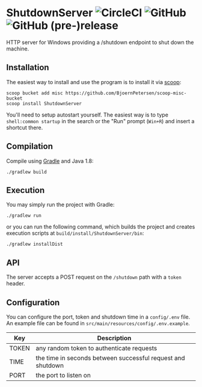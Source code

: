 # ShutdownServer ![CircleCI](https://img.shields.io/circleci/project/github/BjoernPetersen/ShutdownServer.svg) ![GitHub](https://img.shields.io/github/license/BjoernPetersen/ShutdownServer.svg) ![GitHub (pre-)release](https://img.shields.io/github/release/BjoernPetersen/ShutdownServer/all.svg)

HTTP server for Windows providing a /shutdown endpoint to shut down the machine.

## Installation
The easiest way to install and use the program is to install it via [scoop](https://scoop.sh/):
```
scoop bucket add misc https://github.com/BjoernPetersen/scoop-misc-bucket
scoop install ShutdownServer
```

You'll need to setup autostart yourself. The easiest way is to type `shell:common startup`
in the search or the "Run" prompt (`Win+R`) and insert a shortcut there.

## Compilation
Compile using [Gradle](https://gradle.org/) and Java 1.8:
```
./gradlew build
```

## Execution
You may simply run the project with Gradle:
```
./gradlew run
```

or you can run the following command, which builds the project and creates execution 
scripts at `build/install/ShutdownServer/bin`:
```
./gradlew installDist
```

## API
The server accepts a POST request on the `/shutdown` path with a `token` header.

## Configuration
You can configure the port, token and shutdown time in a `config/.env` file.
An example file can be found in `src/main/resources/config/.env.example`.

Key | Description 
---- | ----
TOKEN | any random token to authenticate requests 
TIME | the time in seconds between successful request and shutdown
PORT | the port to listen on
